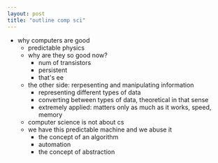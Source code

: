 ```yaml
---
layout: post
title: "outline comp sci"
---
```


* why computers are good
	* predictable physics
	* why are they so good now?
		* num of transistors
		* persistent
		* that's ee
	* the other side: rerpesenting and manipulating information 
		* representing different types of data
		* converting between types of data, theoretical in that sense
		* extremely applied: matters only as much as it works, speed, memory
	* computer science is not about cs
	* we have this predictable machine and we abuse it
		* the concept of an algorithm
		* automation
		* the concept of abstraction


